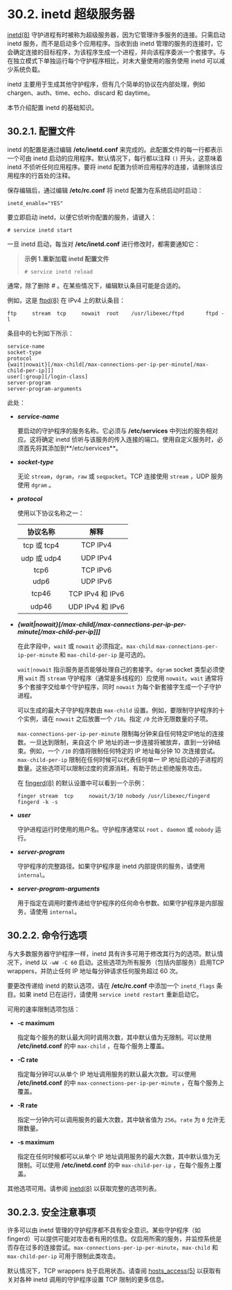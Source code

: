# 30.2. inetd 超级服务器

[inetd(8)](https://www.freebsd.org/cgi/man.cgi?query=inetd&sektion=8&format=html) 守护进程有时被称为超级服务器，因为它管理许多服务的连接。只需启动 inetd 服务，而不是启动多个应用程序。当收到由 inetd 管理的服务的连接时，它会确定连接的目标程序，为该程序生成一个进程，并向该程序委派一个套接字。与在独立模式下单独运行每个守护程序相比，对未大量使用的服务使用 inetd 可以减少系统负载。

inetd 主要用于生成其他守护程序，但有几个简单的协议在内部处理，例如 chargen、auth、time、echo、discard 和 daytime。

本节介绍配置 inetd 的基础知识。

## 30.2.1. 配置文件

inetd 的配置是通过编辑 **/etc/inetd.conf** 来完成的。此配置文件的每一行都表示一个可由 inetd 启动的应用程序。默认情况下，每行都以注释 `()` 开头，这意味着 inetd 不侦听任何应用程序。要将 inetd 配置为侦听应用程序的连接，请删除该应用程序的行首处的注释。

保存编辑后，通过编辑 **/etc/rc.conf** 将 inetd 配置为在系统启动时启动：

```
inetd_enable="YES"
```

要立即启动 inetd，以便它侦听你配置的服务，请键入：

```
# service inetd start
```

一旦 inetd 启动，每当对 **/etc/inetd.conf** 进行修改时，都需要通知它：

>**示例 1.重新加载 inetd 配置文件**
>
>```
># service inetd reload
>```

通常，除了删除 *#* 。在某些情况下，编辑默认条目可能是合适的。

例如，这是 [ftpd(8)](https://www.freebsd.org/cgi/man.cgi?query=ftpd&sektion=8&format=html) 在 IPv4 上的默认条目：

```
ftp     stream  tcp     nowait  root    /usr/libexec/ftpd       ftpd -l
```

条目中的七列如下所示：

```
service-name
socket-type
protocol
{wait|nowait}[/max-child[/max-connections-per-ip-per-minute[/max-child-per-ip]]]
user[:group][/login-class]
server-program
server-program-arguments
```

此处：

- ***service-name***

  要启动的守护程序的服务名称。它必须与 **/etc/services** 中列出的服务相对应。这将确定 inetd 侦听与该服务的传入连接的端口。使用自定义服务时，必须首先将其添加到**/etc/services**。

- ***socket-type***

  无论 `stream`，`dgram`，`raw` 或 `seqpacket`。TCP 连接使用 `stream` ，UDP 服务使用 `dgram` 。
  
- ***protocol***

  使用以下协议名称之一：

  |  协议名称   |       解释       |
  | :---------: | :--------------: |
  | tcp 或 tcp4 |     TCP IPv4     |
  | udp 或 udp4 |     UDP IPv4     |
  |    tcp6     |     TCP IPv6     |
  |    udp6     |     UDP IPv6     |
  |    tcp46    | TCP IPv4 和 IPv6 |
  |    udp46    | UDP IPv4 和 IPv6 |


- ***{wait|nowait}[/max-child[/max-connections-per-ip-per-minute[/max-child-per-ip]]]***

  在此字段中，`wait` 或 `nowait` 必须指定。`max-child` `max-connections-per-ip-per-minute` 和 `max-child-per-ip` 是可选的。

  `wait|nowait` 指示服务是否能够处理自己的套接字。`dgram` socket 类型必须使用 `wait` 而 `stream` 守护程序（通常是多线程的）应使用 `nowait`。`wait` 通常将多个套接字交给单个守护程序，同时 `nowait` 为每个新套接字生成一个子守护进程。

  可以生成的最大子守护程序数由 `max-child` 设置。例如，要限制守护程序的十个实例，请在 `nowait` 之后放置一个 `/10`。指定 `/0` 允许无限数量的子项。

  `max-connections-per-ip-per-minute` 限制每分钟来自任何特定IP地址的连接数。一旦达到限制，来自这个 IP 地址的进一步连接将被放弃，直到一分钟结束。例如，一个 `/10` 的值将限制任何特定的 IP 地址每分钟 10 次连接尝试。` max-child-per-ip` 限制在任何时候可以代表任何单一 IP 地址启动的子进程的数量。这些选项可以限制过度的资源消耗，有助于防止拒绝服务攻击。

  在 [fingerd(8)](https://www.freebsd.org/cgi/man.cgi?query=fingerd&sektion=8&format=html) 的默认设置中可以看到一个示例：

  `finger stream  tcp     nowait/3/10 nobody /usr/libexec/fingerd fingerd -k -s`

- ***user***

  守护进程运行时使用的用户名。守护程序通常以 `root` 、`daemon` 或 `nobody` 运行。

- ***server-program***

  守护程序的完整路径。如果守护程序是 inetd 内部提供的服务，请使用`internal`。

- ***server-program-arguments***

  用于指定在调用时要传递给守护程序的任何命令参数。如果守护程序是内部服务，请使用 `internal`。

## 30.2.2. 命令行选项

与大多数服务器守护程序一样，inetd 具有许多可用于修改其行为的选项。默认情况下，inetd 以 `-wW -C 60` 启动。这些选项为所有服务（包括内部服务）启用TCP wrappers，并防止任何 IP 地址每分钟请求任何服务超过 60 次。

要更改传递给 inetd 的默认选项，请在 **/etc/rc.conf** 中添加一个 `inetd_flags` 条目。如果 inetd 已在运行，请使用 `service inetd restart` 重新启动它。

可用的速率限制选项包括：

- **-c maximum**

  指定每个服务的默认最大同时调用次数，其中默认值为无限制。可以使用 **/etc/inetd.conf** 的中 `max-child` ，在每个服务上覆盖。

- **-C rate**

  指定每分钟可以从单个 IP 地址调用服务的默认最大次数。可以使用 **/etc/inetd.conf** 的中 `max-connections-per-ip-per-minute` ，在每个服务上覆盖。

- **-R rate**

  指定一分钟内可以调用服务的最大次数，其中缺省值为 `256`。`rate` 为 `0` 允许无限数量。

- **-s maximum**

  指定在任何时候都可以从单个 IP 地址调用服务的最大次数，其中默认值为无限制。可以使用 **/etc/inetd.conf** 的中 `max-child-per-ip` ，在每个服务上覆盖。

其他选项可用。请参阅 [inetd(8)](https://www.freebsd.org/cgi/man.cgi?query=inetd&sektion=8&format=html) 以获取完整的选项列表。

## 30.2.3. 安全注意事项

许多可以由 inetd 管理的守护程序都不具有安全意识。某些守护程序（如 fingerd）可以提供可能对攻击者有用的信息。仅启用所需的服务，并监控系统是否存在过多的连接尝试。`max-connections-per-ip-per-minute`，`max-child` 和 `max-child-per-ip` 可用于限制此类攻击。

默认情况下，TCP wrappers 处于启用状态。请查阅 [hosts_access(5)](https://www.freebsd.org/cgi/man.cgi?query=hosts_access&sektion=5&format=html) 以获取有关对各种 inetd 调用的守护程序设置 TCP 限制的更多信息。
